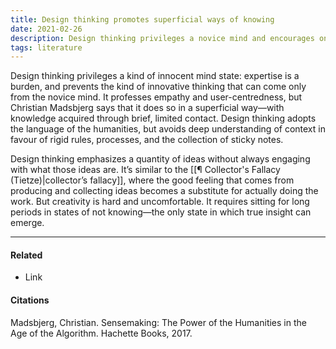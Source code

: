 ```yaml
---
title: Design thinking promotes superficial ways of knowing
date: 2021-02-26
description: Design thinking privileges a novice mind and encourages only a superficial level of knowledge.
tags: literature
---
```


Design thinking privileges a kind of innocent mind state: expertise is a burden, and prevents the kind of innovative thinking that can come only from the novice mind. It professes empathy and user-centredness, but Christian Madsbjerg says that it does so in a superficial way—with knowledge acquired through brief, limited contact. Design thinking adopts the language of the humanities, but avoids deep understanding of context in favour of rigid rules, processes, and the collection of sticky notes. 

Design thinking emphasizes a quantity of ideas without always engaging with what those ideas are. It’s similar to the [[¶ Collector's Fallacy (Tietze)|collector’s fallacy]], where the good feeling that comes from producing and collecting ideas becomes a substitute for actually doing the work. But creativity is hard and uncomfortable. It requires sitting for long periods in states of not knowing—the only state in which true insight can emerge. 


---
#### Related
- Link

#### Citations
Madsbjerg, Christian. Sensemaking: The Power of the Humanities in the Age of the Algorithm. Hachette Books, 2017.